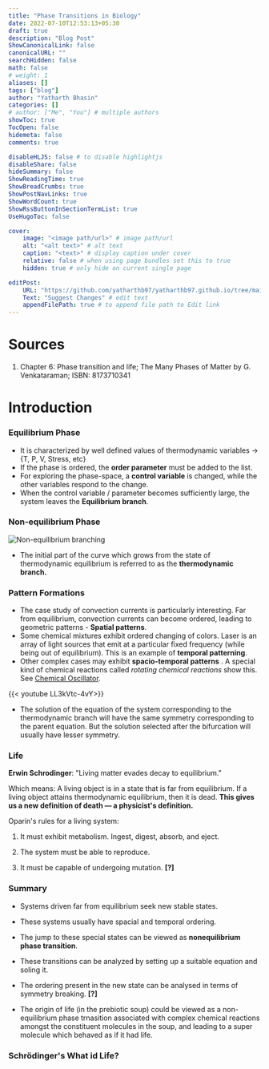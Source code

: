 ```yaml
---
title: "Phase Transitions in Biology"
date: 2022-07-10T12:53:13+05:30
draft: true
description: "Blog Post"
ShowCanonicalLink: false
canonicalURL: ""
searchHidden: false
math: false
# weight: 1
aliases: []
tags: ["blog"]
author: "Yatharth Bhasin"
categories: []
# author: ["Me", "You"] # multiple authors
showToc: true
TocOpen: false
hidemeta: false
comments: true

disableHLJS: false # to disable highlightjs
disableShare: false
hideSummary: false
ShowReadingTime: true
ShowBreadCrumbs: true
ShowPostNavLinks: true
ShowWordCount: true
ShowRssButtonInSectionTermList: true
UseHugoToc: false

cover:
    image: "<image path/url>" # image path/url
    alt: "<alt text>" # alt text
    caption: "<text>" # display caption under cover
    relative: false # when using page bundles set this to true
    hidden: true # only hide on current single page

editPost:
    URL: "https://github.com/yatharthb97/yatharthb97.github.io/tree/main/content/"
    Text: "Suggest Changes" # edit text
    appendFilePath: true # to append file path to Edit link
---
```


# Sources

1. Chapter 6: Phase transition and life; The Many Phases of Matter by G. Venkataraman; ISBN: 8173710341



# Introduction

### Equilibrium Phase

* It is characterized by well defined values of thermodynamic variables → {T, P, V, Stress, etc}
* If the phase is ordered, the **order parameter** must be added to the list.
* For exploring the phase-space, a **control variable** is changed, while the other variables respond to the change.
* When the control variable / parameter becomes sufficiently large, the system leaves the **Equilibrium branch**.



### Non-equilibrium Phase

![Non-equilibrium branching](https://www.researchgate.net/profile/Yasar-Demirel/publication/221984753/figure/fig1/AS:393945017274376@1470935219170/Thermodynamic-branch-48-showing-the-properties-of-physical-and-biological-systems-away.png)

* The initial part of the curve which grows from the state of thermodynamic equilibrium is referred to as the **thermodynamic branch.**

### Pattern Formations

* The case study of convection currents is particularly interesting. Far from equilibrium, convection currents can become ordered, leading to geometric patterns - **Spatial patterns**.
* Some chemical mixtures exhibit ordered changing of colors. Laser is an array of light sources that emit at a particular fixed frequency (while being out of equilibrium). This is an example of **temporal patterning**.
* Other complex cases may exhibit **spacio-temporal patterns** . A special kind of chemical reactions called *rotating chemical reactions* show this. See [Chemical Oscillator](https://en.wikipedia.org/wiki/Chemical_oscillator).

{{< youtube LL3kVtc-4vY>}}

* The solution of the equation of the system corresponding to the thermodynamic branch will have the same symmetry corresponding to the parent equation. But the solution selected after the bifurcation will usually have lesser symmetry.

### Life

**Erwin Schrodinger**: "Living matter evades decay to equilibrium."

Which means: A living object is in a state that is far from equilibrium. If a living object attains thermodynamic equilibrium, then it is dead. **This gives us a new definition of death — a physicist's definition.**

Oparin's rules for a living system:

1. It must exhibit metabolism. Ingest, digest, absorb, and eject. 

2. The system must be able to reproduce.
3. It must be capable of undergoing mutation. **[?]**

### Summary

* Systems driven far from equilibrium seek new stable states.
* These systems usually have spacial and temporal ordering.
* The jump to these special states can be viewed as **nonequilibrium phase transition**.
* These transitions can be analyzed by setting up a suitable equation and soling it.
* The ordering present in the new state can be analysed in terms of symmetry breaking. **[?]**

* The origin of life (in the prebiotic soup) could be viewed as a non-equilibrium phase trnasition associated with complex chemical reactions amongst the constituent molecules in the soup, and leading to a super molecule which behaved as if it had life.

### Schrödinger's What id Life?

